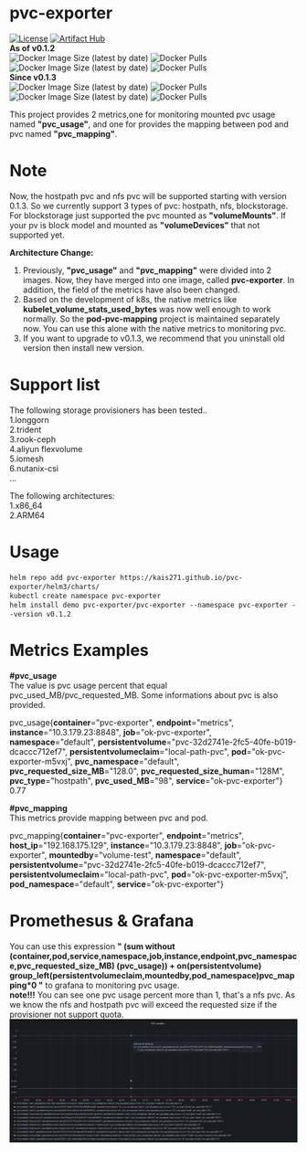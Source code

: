 # pvc-exporter
[![License](https://img.shields.io/badge/License-Apache%202.0-blue.svg)](https://opensource.org/licenses/Apache-2.0)
[![Artifact Hub](https://img.shields.io/endpoint?url=https://artifacthub.io/badge/repository/pvc-exporter)](https://artifacthub.io/packages/search?repo=pvc-exporter)  
**As of v0.1.2**  
![Docker Image Size (latest by date)](https://img.shields.io/docker/image-size/dockerid31415926/block-pvc-scanner?label=block-pvc-scanner)
![Docker Pulls](https://img.shields.io/docker/pulls/dockerid31415926/block-pvc-scanner)
![Docker Image Size (latest by date)](https://img.shields.io/docker/image-size/dockerid31415926/pod-pvc-mapping?color=green&label=pod-pvc-mapping)
![Docker Pulls](https://img.shields.io/docker/pulls/dockerid31415926/pod-pvc-mapping?color=green)  
**Since v0.1.3**  
![Docker Image Size (latest by date)](https://img.shields.io/docker/image-size/dockerid31415926/pvc-exporter?label=pvc-exporter)
![Docker Pulls](https://img.shields.io/docker/pulls/dockerid31415926/pvc-exporter)  
![Docker Image Size (latest by date)](https://img.shields.io/docker/image-size/dockerid31415926/pod-pvc-mapping?color=green&label=pod-pvc-mapping)
![Docker Pulls](https://img.shields.io/docker/pulls/dockerid31415926/pod-pvc-mapping?color=green)  

This project provides 2 metrics,one for monitoring mounted pvc usage named **"pvc_usage"**, and one for provides the mapping between pod and pvc named **"pvc_mapping"**.

# Note  
Now, the hostpath pvc and nfs pvc will be supported starting with version 0.1.3. So we currently support 3 types of pvc: hostpath, nfs, blockstorage.  
For blockstorage just supported the pvc mounted as **"volumeMounts"**. If your pv is block model and mounted as **"volumeDevices"** that not supported yet. 

**Architecture Change:**  
1. Previously, **"pvc_usage"** and **"pvc_mapping"** were divided into 2 images. Now, they have merged into one image, called **pvc-exporter**. In addition, the field of the metrics have also been changed.   
2. Based on the development of k8s, the native metrics like **kubelet_volume_stats_used_bytes** was now well enough to work normally. So the **pod-pvc-mapping** project is maintained separately now. You can use this alone with the native metrics to monitoring pvc.  
3. If you want to upgrade to v0.1.3, we recommend that you uninstall old version then install new version.  

# Support list
The following storage provisioners has been tested..  
1.longgorn  
2.trident  
3.rook-ceph  
4.aliyun flexvolume  
5.iomesh  
6.nutanix-csi  
...  

The following architectures:  
1.x86_64  
2.ARM64  

 
# Usage
    helm repo add pvc-exporter https://kais271.github.io/pvc-exporter/helm3/charts/  
    kubectl create namespace pvc-exporter  
    helm install demo pvc-exporter/pvc-exporter --namespace pvc-exporter --version v0.1.2
# Metrics Examples  
**#pvc_usage**  
The value is pvc usage percent that equal pvc_used_MB/pvc_requested_MB. Some informations about pvc is also provided.  

pvc_usage{**container**="pvc-exporter", **endpoint**="metrics", **instance**="10.3.179.23:8848", **job**="ok-pvc-exporter", **namespace**="default", **persistentvolume**="pvc-32d2741e-2fc5-40fe-b019-dcaccc712ef7", **persistentvolumeclaim**="local-path-pvc", **pod**="ok-pvc-exporter-m5vxj", **pvc_namespace**="default", **pvc_requested_size_MB**="128.0", **pvc_requested_size_human**="128M", **pvc_type**="hostpath", **pvc_used_MB**="98", **service**="ok-pvc-exporter"} 0.77  

**#pvc_mapping**  
This metrics provide mapping between pvc and pod.  

pvc_mapping{**container**="pvc-exporter", **endpoint**="metrics", **host_ip**="192.168.175.129", **instance**="10.3.179.23:8848", **job**="ok-pvc-exporter", **mountedby**="volume-test", **namespace**="default", **persistentvolume**="pvc-32d2741e-2fc5-40fe-b019-dcaccc712ef7", **persistentvolumeclaim**="local-path-pvc", **pod**="ok-pvc-exporter-m5vxj", **pod_namespace**="default", **service**="ok-pvc-exporter"}

# Promethesus & Grafana

You can use this expression **" (sum without (container,pod,service,namespace,job,instance,endpoint,pvc_namespace,pvc_requested_size_MB) (pvc_usage)) + on(persistentvolume) group_left(persistentvolumeclaim,mountedby,pod_namespace)pvc_mapping*0 "** to grafana to monitoring pvc usage.  
**note!!!** You can see one pvc usage percent more than 1, that's a nfs pvc. As we know the nfs and hostpath pvc will exceed the requested size if the provisioner not support quota.  
![grafana-1](./docs/grafana-1.png)
